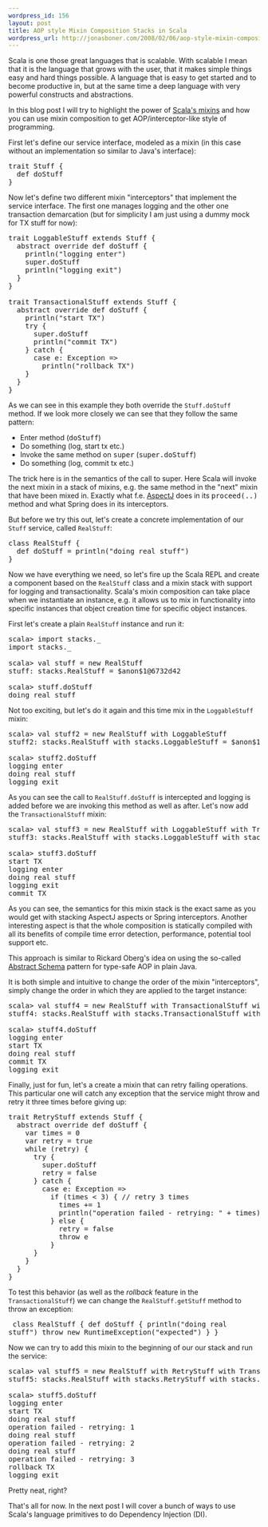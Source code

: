 ```yaml
--- 
wordpress_id: 156
layout: post
title: AOP style Mixin Composition Stacks in Scala
wordpress_url: http://jonasboner.com/2008/02/06/aop-style-mixin-composition-stacks-in-scala/
---
```

Scala is one those great languages that is scalable. With scalable I mean that it is the language that grows with the user, that it makes simple things easy and hard things possible. A language that is easy to get started and to become productive in, but at the same time a deep language with very powerful constructs and abstractions. 

In this blog post I will try to highlight the power of <a href="http://www.scala-lang.org/intro/mixin.html">Scala's mixins</a> and how you can use mixin composition to get AOP/interceptor-like style of programming. 

First let's define our service interface, modeled as a mixin (in this case without an implementation so similar to Java's interface):

<pre>
trait Stuff {
  def doStuff
}
</pre>

Now let's define two different mixin "interceptors" that implement the service interface. The first one manages logging and the other one transaction demarcation (but for simplicity I am just using a dummy mock for TX stuff for now): 

<pre>
trait LoggableStuff extends Stuff {
  abstract override def doStuff {
    println("logging enter")
    super.doStuff
    println("logging exit")
  }
}

trait TransactionalStuff extends Stuff {
  abstract override def doStuff {
    println("start TX")
    try {
      super.doStuff
      println("commit TX")      
    } catch {
      case e: Exception => 
        println("rollback TX")   
    } 
  }
}
</pre>

As we can see in this example they both override the <code>Stuff.doStuff</code> method. If we look more closely we can see that they follow the same pattern:

<ul>
<li>Enter method (<tt>doStuff</tt>)</li>
<li>Do something (log, start tx etc.)</li>
<li>Invoke the same method on <tt>super</tt> (<tt>super.doStuff</tt>)</li>
<li>Do something (log, commit tx etc.)</li>
</ul>


The trick here is in the semantics of the call to super. Here Scala will invoke the next mixin in a stack of mixins, e.g. the same method in the "next" mixin that have been mixed in. Exactly what f.e. <a href="http://aspectj.org">AspectJ</a> does in its <tt>proceed(..)</tt> method and what Spring does in its interceptors. 

But before we try this out, let's create a concrete implementation of our <code>Stuff</code> service, called <code>RealStuff</code>:

<pre>
class RealStuff {
  def doStuff = println("doing real stuff")
}
</pre>

Now we have everything we need, so let's fire up the Scala REPL and create a component based on the <code>RealStuff</code> class and a mixin stack with support for logging and transactionality. Scala's mixin composition can take place when we instantiate an instance, e.g. it allows us to mix in functionality into specific instances that object creation time for specific object instances.

First let's create a plain <code>RealStuff</code> instance and run it:
<pre>
scala> import stacks._
import stacks._

scala> val stuff = new RealStuff 
stuff: stacks.RealStuff = $anon$1@6732d42

scala> stuff.doStuff
doing real stuff
</pre>

Not too exciting, but let's do it again and this time mix in the <code>LoggableStuff</code> mixin:

<pre>
scala> val stuff2 = new RealStuff with LoggableStuff 
stuff2: stacks.RealStuff with stacks.LoggableStuff = $anon$1@1082d45

scala> stuff2.doStuff
logging enter
doing real stuff
logging exit
</pre>

As you can see the call to <code>RealStuff.doStuff</code> is intercepted and logging is added before we are invoking this method as well as after. Let's now add the <code>TransactionalStuff</code> mixin:

<pre>
scala> val stuff3 = new RealStuff with LoggableStuff with TransactionalStuff
stuff3: stacks.RealStuff with stacks.LoggableStuff with stacks.TransactionalStuff = $anon$1@4512d65

scala> stuff3.doStuff
start TX
logging enter
doing real stuff
logging exit
commit TX
</pre>

As you can see, the semantics for this mixin stack is the exact same as you would get with stacking AspectJ aspects or Spring interceptors. Another interesting aspect is that the whole composition is statically compiled with all its benefits of compile time error detection, performance, potential tool support etc.

This approach is similar to Rickard Oberg's idea on using the so-called <a href="http://www.jroller.com/rickard/date/20031028">Abstract Schema</a> pattern for type-safe AOP in plain Java. 

It is both simple and intuitive to change the order of the mixin "interceptors", simply change the order in which they are applied to the target instance: 

<pre>
scala> val stuff4 = new RealStuff with TransactionalStuff with LoggableStuff
stuff4: stacks.RealStuff with stacks.TransactionalStuff with stacks.LoggableStuff = $anon$1@a20232

scala> stuff4.doStuff
logging enter
start TX
doing real stuff
commit TX
logging exit
</pre>

Finally, just for fun, let's a create a mixin that can retry failing operations. This particular one will catch any exception that the service might throw and retry it three times before giving up:

<pre>
trait RetryStuff extends Stuff {
  abstract override def doStuff {
    var times = 0
    var retry = true
    while (retry) {
      try {
        super.doStuff      
        retry = false
      } catch {
        case e: Exception => 
          if (times < 3) { // retry 3 times
            times += 1
            println("operation failed - retrying: " + times)
          } else {
            retry = false
            throw e 
          }
      }
    }
  }
}</pre>

To test this behavior (as well as the <em>rollback</em> feature in the <code>TransactionalStuff</code>) we can change the <code>RealStuff.getStuff</code> method to throw an exception: 

</pre><pre>
class RealStuff {
  def doStuff {
    println("doing real stuff")
    throw new RuntimeException("expected")
  }
}
</pre>

Now we can try to add this mixin to the beginning of our our stack and run the service:

<pre>
scala> val stuff5 = new RealStuff with RetryStuff with TransactionalStuff  with LoggableStuff
stuff5: stacks.RealStuff with stacks.RetryStuff with stacks.LoggableStuff with stacks.TransactionalStuff = $anon$1@a927d45

scala> stuff5.doStuff
logging enter
start TX
doing real stuff
operation failed - retrying: 1
doing real stuff
operation failed - retrying: 2
doing real stuff
operation failed - retrying: 3
rollback TX
logging exit
</pre>

Pretty neat, right? 

That's all for now. In the next post I will cover a bunch of ways to use Scala's language primitives to do Dependency Injection (DI).
